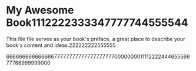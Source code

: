 # My Awesome Book1112222333347777744555544

This file file serves as your book's preface, a great place to describe your book's content and ideas.222222222555555

66666666666666677777777777777777777000000001111222244465556677788999999000

